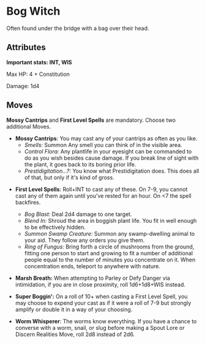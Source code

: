 # Bog Witch

Often found under the bridge with a bag over their head.

## Attributes

**Important stats: INT, WIS**

Max HP: 4 + Constitution

Damage: 1d4

## Moves

**Mossy Cantrips** and **First Level Spells** are mandatory. Choose two additional Moves.

- **Mossy Cantrips**: You may cast any of your cantrips as often as you like.
  - _Smells:_ Summon Any smell you can think of in the visible area.
  - _Control Flora:_ Any plantlife in your eyesight can be commanded to do as you wish besides cause damage. If you break line of sight with the plant, it goes back to its boring prior life.
  - _Prestidigitation...?:_ You know what Prestidigitation does. This does all of that, but only if it's kind of gross.

* **First Level Spells**: Roll+INT to cast any of these. On 7-9, you cannot cast any of them again until you've rested for an hour. On <7 the spell backfires.

  - _Bog Blast:_ Deal 2d4 damage to one target.

  * _Blend In:_ Shroud the area in boggish plant life. You fit in well enough to be effectively hidden.
  * _Summon Swamp Creature:_ Summon any swamp-dwelling animal to your aid. They follow any orders you give them.
  * _Ring of Fungus:_ Bring forth a circle of mushrooms from the ground, fitting one person to start and growing to fit a number of additional people equal to the number of minutes you concentrate on it. When concentration ends, teleport to anywhere with nature.

* **Marsh Breath:** When attempting to Parley or Defy Danger via intimidation, if you are in close proximity, roll 1d6+1d8+WIS instead.

* **Super Boggin':** On a roll of 10+ when casting a First Level Spell, you may choose to expend your cast as if it were a roll of 7-9 but strongly amplify or double it in a way of your choosing.

* **Worm Whisperer**: The worms know everything. If you have a chance to converse with a worm, snail, or slug before making a Spout Lore or Discern Realities Move, roll 2d8 instead of 2d6.
